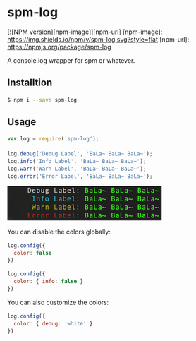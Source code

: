 # spm-log

[![NPM version][npm-image]][npm-url]
[npm-image]: https://img.shields.io/npm/v/spm-log.svg?style=flat
[npm-url]: https://npmjs.org/package/spm-log

A console.log wrapper for spm or whatever.

## Installtion

```bash
$ npm i --save spm-log
```

## Usage

```js
var log = require('spm-log');

log.debug('Debug Label', 'BaLa~ BaLa~ BaLa~');
log.info('Info Label', 'BaLa~ BaLa~ BaLa~');
log.warn('Warn Label', 'BaLa~ BaLa~ BaLa~');
log.error('Error Label', 'BaLa~ BaLa~ BaLa~');
```
![Screenshot](./screenshot.png)

You can disable the colors globally:

```js
log.config({
  color: false
})
```

```js
log.config({
  color: { info: false }
})
```

You can also customize the colors:

```js
log.config({
  color: { debug: 'white' }
})
```
